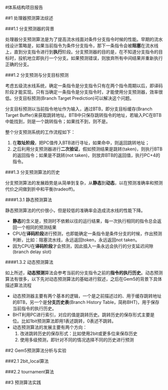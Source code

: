 #体系结构项目报告

##1 处理器预测算法综述

###1.1 分支预测器的背景

处理器分支预测算法是为了提高流水线面对条件分支指令时候的性能。早期的流水线设计策略是，如果当前指令为条件分支指令，那下一条指令会被**阻塞**在流水线上，直到分支指令进行到**执行**阶段。分支预测器的目的是，在不知道分支指令的目标时，投机地立即执行一个分支。如果预测错误，则放弃所有中间结果并重新执行正确的分支。

###1.2 分支预测与分支目标预测

考虑五级流水线系统，确定一条指令是分支指令只有在两个指令周期以后，即译码阶段才能实现。只有当确定一条指令是分支指令时，才能使用分支预测器，效率很低。分支目标预测(Branch Target Prediction)可以解决这个问题。

分支目标预测以当前指令地址作为输入，通过BTB，即分支目标缓存(Branch Target Buffer)来获取跳转地址。BTB中只保存跳转指令的地址，若输入PC在BTB中能找到，则是一个跳转指令；如果找不到，则不是。

整个分支预测系统的工作流程如下：

1. 在**取址阶段**，把PC值传入BTB进行寻址，如果命中，则返回跳转地址；
2. 之后利用分支预测器进行**二次验证**，假如预测结果是跳转(taken)，则执行BTB的返回指令；如果是不跳转(not taken)，则放弃BTB的返回值，执行PC+4的指令。

###1.3 分支预测算法的历史

分支预测算法的发展趋势是从简单到复杂，从**静态**到**动态**，以在预测准确率和预测代价之间做到折中和平衡(tradeoff)。

####1.3.1 静态预测算法

静态预测算法的代价很小，但是较低的准确率会造成流水线的性能下降。

* **静态**的含义是，预测时不依赖以往的运行结果，每一次执行相同的指令总会返回一个相同的预测结果
* CPU在**译码阶段**进行预测，也即能确定一条指令是条件分支的时候，作出预测判断，比如：阻塞流水线，永远返回token，永远返回not taken。
* 因为CPU在**译码阶段**才会预测，因此插入一条永远会执行的分支延迟间隙(branch delay slot)


####1.3.2 动态预测算法
	
如上所述，**动态预测**算法会参考当前的分支指令之前的**指令的执行历史**。动态预测算法有很多，以下先对动态预测算法的基础进行叙述，之后在Gem5的背景下具体描述算法流程

* 动态预测器主要有两个基本的逻辑，一个是之前描述过的、用于缓存跳转地址的BTB，另一个是**分支历史表**(Branch History Table，简称BHT)，用于保存当前指令的执行历史。
* BHT利用PC进行索引，对应的值是跳转历史。跳转历史的保存形式主要是位。比如1bit预测算法即用1表述跳转，0表述不跳转。
* 动态预测算法的发展主要有两个方向：
	1. 改进跳转历史的保存形式：比如使用2bit或更多位来保存历史
	2. 使用多级预测，即针对不同的情况选择不同的历史进行预测

##2 Gem5预测算法分析与实验

###2.1 2bit_local算法

###2.2 tournament算法



##3 预测算法实践